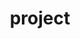 ---
layout: archive
title: project
permalink: /project/
tagline: "This is the my project."
category: "project"
---